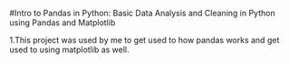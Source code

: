 #Intro to Pandas in Python: Basic Data Analysis and Cleaning in Python using Pandas and Matplotlib 

1.This project was used by me to get used to how pandas works and get used to using matplotlib as well. 


